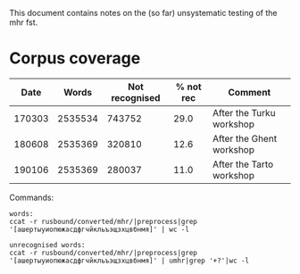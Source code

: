 This document contains notes on the (so far) unsystematic testing of the mhr fst.

# Corpus coverage

|   Date   | Words | Not recognised | % not rec | Comment
| --- | --- | --- | --- | --- 
|   170303 | 2535534 |         743752 | 29.0       | After the Turku workshop
|   180608 | 2535369 |         320810 | 12.6       | After the Ghent workshop
|   190106 | 2535369 |         280037 | 11.0       | After the Tarto workshop

Commands:

```
words:
ccat -r rusbound/converted/mhr/|preprocess|grep '[ашертыуиопюжасдфгчйкльъэщзхцвбнмя]' | wc -l

unrecognised words:
ccat -r rusbound/converted/mhr/|preprocess|grep '[ашертыуиопюжасдфгчйкльъэщзхцвбнмя]' | umhr|grep '+?'|wc -l
```    
